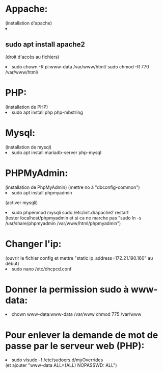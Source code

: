 <h1>Appache:</h1>
(installation d'apache)
<li>
  <h2>sudo apt install apache2</h2>
</li>

(droit d'accès au fichiers)
<li>
  sudo chown -R pi:www-data /var/www/html/
  sudo chmod -R 770 /var/www/html/
</li>

<h1>PHP:</h1>
(installation de PHP)
<li>
  sudo apt install php php-mbstring
</li>
  
<h1>Mysql:</h1>
(installation de mysql)
<li>
  sudo apt install mariadb-server php-mysql
</li>

<h1>PHPMyAdmin:</h1>
(installation de PhpMyAdmin)
(mettre no à "dbconfig-common")
<li>
  sudo apt install phpmyadmin
</li>

(activer mysqli)
<li>
  sudo phpenmod mysqli
  sudo /etc/init.d/apache2 restart
</li>
(tester localhost/phpmyadmin et si ca ne marche pas "sudo ln -s /usr/share/phpmyadmin /var/www/html/phpmyadmin")
 
<h1>Changer l'ip:</h1>
(ouvrir le fichier config et mettre "static ip_address=172.21.190.160" au début)
<li>
  sudo nano /etc/dhcpcd.conf
</li>
 
<h1>Donner la permission sudo à www-data:</h1>
<li>
  chown www-data:www-data /var/www
  chmod 775 /var/www
</li>
 
<h1>Pour enlever la demande de mot de passe par le serveur web (PHP):</h1>
<li>
  sudo visudo -f /etc/sudoers.d/myOverrides
</li>
(et ajouter "www-data ALL=(ALL) NOPASSWD: ALL")
